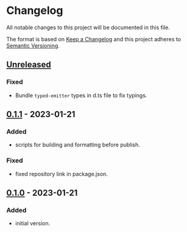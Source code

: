 # Changelog

All notable changes to this project will be documented in this file.

The format is based on [Keep a Changelog](http://keepachangelog.com/en/1.0.0/)
and this project adheres to [Semantic Versioning](http://semver.org/spec/v2.0.0.html).

## [Unreleased]

### Fixed

-   Bundle `typed-emitter` types in d.ts file to fix typings.

## [0.1.1] - 2023-01-21

### Added

-   scripts for building and formatting before publish.

### Fixed

-   fixed repository link in package.json.

## [0.1.0] - 2023-01-21

### Added

-   initial version.

[Unreleased]: https://github.com/keratagpro/tagpro-analytics-ts/compare/v0.1.1...HEAD
[0.1.1]: https://github.com/keratagpro/tagpro-analytics-ts/compare/v0.1.0...v0.1.1
[0.1.0]: https://github.com/keratagpro/tagpro-analytics-ts/compare/v0.0.1...v0.1.0
